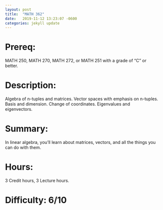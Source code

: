 ```yaml
---
layout: post
title:  "MATH 362"
date:   2019-11-12 13:23:07 -0600
categories: jekyll update
---
```

# Prereq:  
MATH 250, MATH 270, MATH 272, or MATH 251 with a grade of “C” or better.  
  
# Description:    
Algebra of n-tuples and matrices. Vector spaces with emphasis on n-tuples. Basis and dimension. Change of coordinates. Eigenvalues and eigenvectors.  
  
# Summary:  
In linear algebra, you’ll learn about matrices, vectors, and all the things you can do with them.  
  
# Hours:  
3 Credit hours, 3 Lecture hours.  
  
# Difficulty:  6/10  
